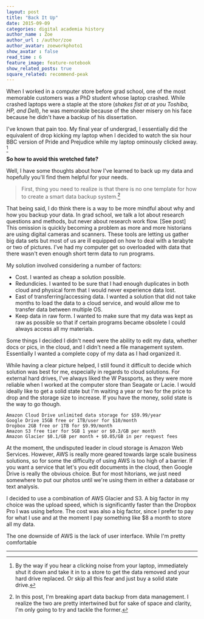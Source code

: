 ```yaml
---
layout: post
title: "Back It Up"
date: 2015-09-09
categories: digital academia history
author_name : Zoe 
author_url : /author/zoe
author_avatar: zoeworkphoto1
show_avatar : false
read_time : 6
feature_image: feature-notebook
show_related_posts: true
square_related: recommend-peak
---
```

When I worked in a computer store before grad school, one of the most memorable customers was a PhD student whose laptop crashed. While crashed laptops were a staple at the store (*shakes fist at at you Toshiba, HP, and Dell*), he was memorable because of the sheer misery on his face because he didn't have a backup of his dissertation. 

I've known that pain too. My final year of undergrad, I essentially did the equivalent of drop kicking my laptop when I decided to watch the six hour BBC version of Pride and Prejudice while my laptop ominously clicked away. [^1] 

**So how to avoid this wretched fate?**

Well, I have some thoughts about how I've learned to back up my data and hopefully you'll find them helpful for your needs.

>First, thing you need to realize is that there is no one template for how to create a smart data backup system.[^2] 

That being said, I do think there is a way to be more mindful about why and how you backup your data. In grad school, we talk a lot about research questions and methods, but never about research work flow. [See post] This omission is quickly becoming a problem as more and more historians are using digital cameras and scanners. These tools are letting us gather big data sets but most of us are ill equipped on how to deal with a terabyte or two of pictures. I've had my computer get so overloaded with data that there wasn't even enough short term data to run programs. 

My solution involved considering a number of factors:

* Cost. I wanted as cheap a solution possible.
* Redundicies. I wanted to be sure that I had enough duplicates in both cloud and physical form that I would never experience data lost.
* East of transferring/accessing data. I wanted a solution that did not take months to load the data to a cloud service, and would allow me to transfer data between multiple OS.
* Keep data in raw form. I wanted to make sure that my data was kept as raw as possible so that if certain programs became obsolete I could always access all my materials. 

Some things I decided I didn't need were the ability to edit my data, whether docs or pics, in the cloud, and I didn't need a file management system. Essentially I wanted a complete copy of my data as I had organized it. 

While having a clear picture helped, I still found it difficult to decide which solution was best for me, especially in regards to cloud solutions. For external hard drives, I've always liked the W Passports, as they were more reliable when I worked at the computer store than Seagate or Lacie. I would ideally like to get a solid state but I'm waiting a year or two for the price to drop and the storage size to increase. If you have the money, solid state is the way to go though.

    Amazon Cloud Drive unlimited data storage for $59.99/year
    Google Drive 15GB free or 1TB/user for $10/month
    Dropbox 2GB free or 1TB for $9.99/month
    Amazon S3 free tier for 5GB 1 year or $0.3/GB per month
    Amazon Glacier $0.1/GB per month + $0.05/GB in per request fees

At the moment, the undisputed leader in cloud storage is Amazon Web Services. However, AWS is really more geared towards large scale business solutions, so for some the difficulty of using AWS is too high of a barrier. If you want a service that let's you edit documents in the cloud, then Google Drive is really the obvious choice. But for most hitorians, we just need somewhere to put our photos until we're using them in either a database or text analysis. 

I decided to use a combination of AWS Glacier and S3. A big factor in my choice was the upload speed, which is significantly faster than the Dropbox Pro I was using before. The cost was also a big factor, since I prefer to pay for what I use and at the moment I pay something like $8 a month to store all my data.

The one downside of AWS is the lack of user interface. While I'm pretty comfortable 






 
* * * * * 
[^1]: By the way if you hear a clicking noise from your laptop, immediately shut it down and take it in to a store to get the data removed and your hard drive replaced. Or skip all this fear and just buy a solid state drive.
[^2]: In this post, I'm breaking apart data backup from data management. I realize the two are pretty intertwined but for sake of space and clarity, I'm only going to try and tackle the former.
